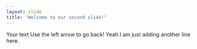 ```yaml
---
layout: slide
title: "Welcome to our second slide!"
---
```

Your text
Use the left arrow to go back!
Yeah I am just adding another line here.
